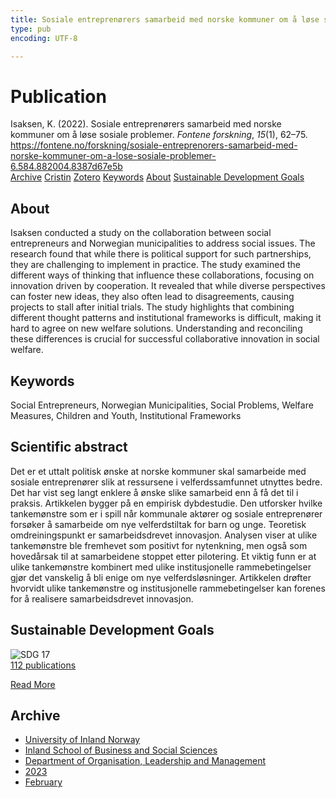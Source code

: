 ```yaml
---
title: Sosiale entreprenørers samarbeid med norske kommuner om å løse sosiale problemer
type: pub
encoding: UTF-8

---
```

<h1>Publication</h1>
<article id="csl-bib-container-5TAUAJW6" class="csl-bib-container">
  <div class="csl-bib-body"> <div class="csl-entry">Isaksen, K. (2022). Sosiale entreprenørers samarbeid med norske kommuner om å løse sosiale problemer. <i>Fontene forskning</i>, <i>15</i>(1), 62–75. <a href="https://fontene.no/forskning/sosiale-entreprenorers-samarbeid-med-norske-kommuner-om-a-lose-sosiale-problemer-6.584.882004.8387d67e5b">https://fontene.no/forskning/sosiale-entreprenorers-samarbeid-med-norske-kommuner-om-a-lose-sosiale-problemer-6.584.882004.8387d67e5b</a></div> </div>
  <div class="csl-bib-buttons">
    <a href="#taxonomy-article-5TAUAJW6" alt="archive" class="csl-bib-button">Archive</a>
    <a href="https://app.cristin.no/results/show.jsf?id=2121706" alt="Cristin" class="csl-bib-button">Cristin</a>
    <a href="http://zotero.org/groups/5881554/items/5TAUAJW6" alt="Zotero" class="csl-bib-button">Zotero</a>
    <a href="#keywords-article-5TAUAJW6" alt="keywords" class="csl-bib-button">Keywords</a>
    <a href="#about-article-5TAUAJW6" alt="about_pub" class="csl-bib-button">About</a>
    <a href="#sdg-article-5TAUAJW6" alt="sdg" class="csl-bib-button">Sustainable Development Goals</a>
  </div>
  <div id="csl-bib-meta-container-5TAUAJW6"></div>
</article>
<div id="csl-bib-meta-5TAUAJW6" class="csl-bib-meta">
  <article id="about-article-5TAUAJW6" class="about_pub-article">
    <h1>About</h1>
    Isaksen conducted a study on the collaboration between social entrepreneurs and Norwegian municipalities to address social issues. The research found that while there is political support for such partnerships, they are challenging to implement in practice. The study examined the different ways of thinking that influence these collaborations, focusing on innovation driven by cooperation. It revealed that while diverse perspectives can foster new ideas, they also often lead to disagreements, causing projects to stall after initial trials. The study highlights that combining different thought patterns and institutional frameworks is difficult, making it hard to agree on new welfare solutions. Understanding and reconciling these differences is crucial for successful collaborative innovation in social welfare.
  </article>
  <article id="keywords-article-5TAUAJW6" class="keywords-article">
    <h1>Keywords</h1>
    Social Entrepreneurs, Norwegian Municipalities, Social Problems, Welfare Measures, Children and Youth, Institutional Frameworks
  </article>
  <article id="abstract-article-5TAUAJW6" class="abstract-article">
    <h1>Scientific abstract</h1>
    Det er et uttalt politisk ønske at norske kommuner skal samarbeide med sosiale entreprenører slik at ressursene i velferdssamfunnet utnyttes bedre. Det har vist seg langt enklere å ønske slike samarbeid enn å få det til i praksis. Artikkelen bygger på en empirisk dybdestudie. Den utforsker hvilke tankemønstre som er i spill når kommunale aktører og sosiale entreprenører forsøker å samarbeide om nye velferdstiltak for barn og unge. Teoretisk omdreiningspunkt er samarbeidsdrevet innovasjon. Analysen viser at ulike tankemønstre ble fremhevet som positivt for nytenkning, men også som hovedårsak til at samarbeidene stoppet etter pilotering. Et viktig funn er at ulike tankemønstre kombinert med ulike institusjonelle rammebetingelser gjør det vanskelig å bli enige om nye velferdsløsninger. Artikkelen drøfter hvorvidt ulike tankemønstre og institusjonelle rammebetingelser kan forenes for å realisere samarbeidsdrevet innovasjon.
  </article>
  <article id="sdg-article-5TAUAJW6" class="sdg-article">
    <h1>Sustainable Development Goals</h1>
    <div class="sdg-container"><div id="sdg17" class="sdg">
        <img src="{{< params subfolder >}}images/sdg/sdg17_en.png" class="image" alt="SDG 17">
        <div class="sdg-overlay">
          <a href="{{< params subfolder >}}en/archive/?sdg=17#archive" class="sdg-publication-count"><span>112</span> publications</a>
          <p><a href="https://sdgs.un.org/goals/goal17" class="sdg-read-more">Read More</a></p>
        </div>
      </div></div>
  </article>
  <article id="taxonomy-article-5TAUAJW6" class="taxonomy-article">
    <h1>Archive</h1>
    <ul>
      <li><a href="{{< params subfolder >}}en/archive/?key=3DCRN523">University of Inland Norway</a></li>
      <li><a href="{{< params subfolder >}}en/archive/?key=DU8Q9LN9">Inland School of Business and Social Sciences</a></li>
      <li><a href="{{< params subfolder >}}en/archive/?key=4LUWR3ZM">Department of Organisation, Leadership and Management</a></li>
      <li><a href="{{< params subfolder >}}en/archive/?key=THVQJFRI">2023</a></li>
      <li><a href="{{< params subfolder >}}en/archive/?key=M4Y5J8RM">February</a></li>
    </ul>
  </article>
</div>
